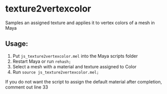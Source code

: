# texture2vertexcolor
Samples an assigned texture and applies it to vertex colors of a mesh in Maya

## Usage:
1. Put `js_texture2vertexcolor.mel` into the Maya scripts folder
2. Restart Maya or run `rehash;`
2. Select a mesh with a material and texture assigned to Color
3. Run `source js_texture2vertexcolor.mel;`

If you do not want the script to assign the default material after completion, comment out line 33

